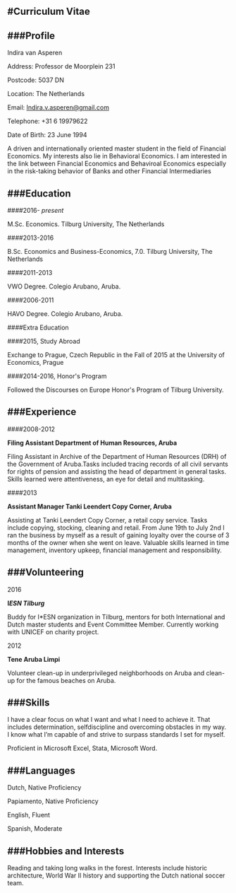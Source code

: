 #Curriculum Vitae 
-----------
  
  





###Profile
----------

Indira van Asperen 

Address: Professor de Moorplein 231

Postcode: 5037 DN 

Location: The Netherlands 

Email: Indira.v.asperen@gmail.com 

Telephone: +31 6 19979622

Date of Birth: 23 June 1994



A driven and internationally oriented master student in the field of Financial Economics. My interests also lie in Behavioral Economics. I am interested in the link between Financial Economics and Behaviroal Economics especially in the risk-taking behavior of Banks and other Financial Intermediaries 

###Education
------------

####2016- *present* 

M.Sc. Economics. Tilburg University, The Netherlands

####2013-2016 

B.Sc. Economics and Business-Economics, 7.0. Tilburg University, The Netherlands

####2011-2013

VWO Degree. Colegio Arubano, Aruba.

####2006-2011 

HAVO Degree. Colegio Arubano, Aruba.


####Extra Education

####2015, Study Abroad

Exchange to Prague, Czech Republic in the Fall of 2015 at the University of Economics, Prague

####2014-2016, Honor's Program

Followed the Discourses on Europe Honor's Program of Tilburg University.


###Experience
-----------

####2008-2012

**Filing Assistant Department of Human Resources, Aruba**

Filing Assistant in Archive of the Department of Human Resources (DRH) of the Government of Aruba.Tasks included tracing records of all civil servants for rights of pension and assisting the head of department in general tasks. Skills learned were attentiveness, an eye for detail and multitasking.

####2013

**Assistant Manager Tanki Leendert Copy Corner, Aruba**

Assisting at Tanki Leendert Copy Corner, a retail copy service. Tasks include copying, stocking, cleaning and retail. From June 19th to July 2nd I ran the business by myself as a result of gaining loyalty over the course of 3 months of the owner when she went on leave. Valuable skills learned in time management, inventory upkeep, financial management and responsibility.

###Volunteering
----------

2016

**I*ESN Tilburg***

Buddy for I*ESN organization in Tilburg, mentors for both International and Dutch master students and Event Committee Member. Currently working with UNICEF on charity project.

2012

**Tene Aruba Limpi**

Volunteer clean-up in underprivileged neighborhoods on Aruba and clean-up for the famous beaches on Aruba.


###Skills
-------

I have a clear focus on what I want and what I need to achieve it. That includes determination, selfdiscipline and overcoming obstacles in my way. I know what I’m capable of and strive to surpass standards I set for myself. 

Proficient in Microsoft Excel, Stata, Microsoft Word.

###Languages
------

Dutch, Native Proficiency

Papiamento, Native Proficiency

English, Fluent

Spanish, Moderate

###Hobbies and Interests
--------

Reading and taking long walks in the forest. Interests include historic architecture, World War II history and supporting the Dutch national soccer team. 




